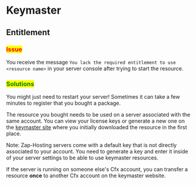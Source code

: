 # Keymaster

## Entitlement

### <mark style="color:red;">Issue</mark>

You receive the message `You lack the required entitlement to use <resource name>` in your server console after trying to start the resource.

### <mark style="color:green;">Solutions</mark>

You might just need to restart your server! Sometimes it can take a few minutes to register that you bought a package.

The resource you bought needs to be used on a server associated with the same account. You can view your license keys or generate a new one on the [keymaster site](https://keymaster.fivem.net/) where you initially downloaded the resource in the first place.

Note: Zap-Hosting servers come with a default key that is not directly associated to your account. You need to generate a key and enter it inside of your server settings to be able to use keymaster resources.

If the server is running on someone else's Cfx account, you can transfer a resource **once** to another Cfx account on the keymaster website.

